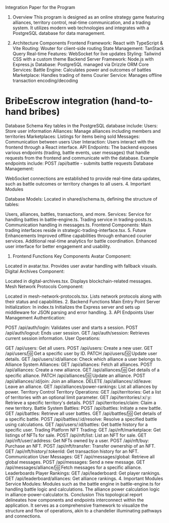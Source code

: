 Integration Paper for the Program
1. Overview
This program is designed as an online strategy game featuring alliances, territory control, real-time communication, and a trading system. It utilizes modern web technologies and integrates with a PostgreSQL database for data management.

2. Architecture Components
Frontend
Framework: React with TypeScript & Vite
Routing: Wouter for client-side routing
State Management: TanStack Query
Real-time Features: WebSocket for live updates
Styling: Tailwind CSS with a custom theme
Backend
Server Framework: Node.js with Express.js
Database: PostgreSQL managed via Drizzle ORM
Core Services:
Battle Engine: Calculates power and outcomes of battles
Marketplace: Handles trading of items
Courier Service: Manages offline transaction encoding/decoding
# BribeEscrow integration (hand-to-hand bribes)
Database Schema
Key tables in the PostgreSQL database include:
Users: Store user information
Alliances: Manage alliances including members and territories
Marketplaces: Listings for items being sold
Messages: Communication between users
User Interaction:
Users interact with the frontend through a React interface.
API Endpoints:
The backend exposes various endpoints (trading, battle events, user messages) that handle requests from the frontend and communicate with the database.
Example endpoints include:
POST /api/battle - submits battle requests
Database Management:

WebSocket connections are established to provide real-time data updates, such as battle outcomes or territory changes to all users.
4. Important Modules

Database Models: Located in shared/schema.ts, defining the structure of tables:

Users, alliances, battles, transactions, and more.
Services:
Service for handling battles in battle-engine.ts.
Trading service in trading-posts.ts.
Communication handling in messages.ts.
Frontend Components:
Main trading interfaces reside in strategic-trading-interface.tsx.
5. Future Enhancements
Improved offline capabilities through enhanced courier services.
Additional real-time analytics for battle coordination.
Enhanced user interface for better engagement and usability.

1. Frontend Functions
Key Components
Avatar Component:

Located in avatar.tsx.
Provides user avatar handling with fallback visuals.
Digital Archives Component:

Located in digital-archives.tsx.
Displays blockchain-related messages.
Mesh Network Protocols Component:

Located in mesh-network-protocols.tsx.
Lists network protocols along with their status and capabilities.
2. Backend Functions
Main Entry Point
Server Initialization:
In index.ts
Initializes the Express server and sets up middleware for JSON parsing and error handling.
3. API Endpoints
User Management
Authentication:

POST /api/auth/login: Validates user and starts a session.
POST /api/auth/logout: Ends user session.
GET /api/auth/session: Retrieves current session information.
User Operations:

GET /api/users: Get all users.
POST /api/users: Create a new user.
GET /api/users/:id: Get a specific user by ID.
PATCH /api/users/:id: Update user details.
GET /api/users/:id/alliance: Check which alliance a user belongs to.
Alliance System
Alliances:
GET /api/alliances: Fetch all alliances.
POST /api/alliances: Create a new alliance.
GET /api/alliances/:id: Get details of a specific alliance.
PATCH /api/alliances/:id: Update an alliance.
POST /api/alliances/:id/join: Join an alliance.
DELETE /api/alliances/:id/leave: Leave an alliance.
GET /api/alliances/power-rankings: List all alliances by power.
Territory Control
Territory Operations:
GET /api/territories: Get a list of territories with an optional limit parameter.
GET /api/territories/:x/:y: Retrieve a specific territory's details.
POST /api/territories/claim: Claim a new territory.
Battle System
Battles:
POST /api/battles: Initiate a new battle.
GET /api/battles: Retrieve all user battles.
GET /api/battles/:id: Get details of a specific battle.
POST /api/battles/:id/resolve: Resolve a specified battle using calculations.
GET /api/users/:id/battles: Get battle history for a specific user.
Trading Platform
NFT Trading:
GET /api/nft/marketplace: Get listings of NFTs for sale.
POST /api/nft/list: List an NFT for sale.
GET /api/nft/user/:address: Get NFTs owned by a user.
POST /api/nft/buy: Purchase an NFT.
POST /api/nft/transfer: Transfer ownership of an NFT.
GET /api/nft/history/:tokenId: Get transaction history for an NFT.
Communication
User Messages:
GET /api/messages/global: Retrieve all global messages.
POST /api/messages: Send a new message.
GET /api/messages/alliance/:id: Fetch messages for a specific alliance.
Leaderboards
Player Rankings:
GET /api/leaderboard: Get player rankings.
GET /api/leaderboard/alliances: Get alliance rankings.
4. Important Modules
Service Modules:
Modules such as the battle engine in battle-engine.ts for handling battle logic and calculations.
The alliance power calculation logic in alliance-power-calculator.ts.
Conclusion
This topological report delineates how components and endpoints interconnect within the application. It serves as a comprehensive framework to visualize the structure and flow of operations, akin to a chandelier illuminating pathways and connections.